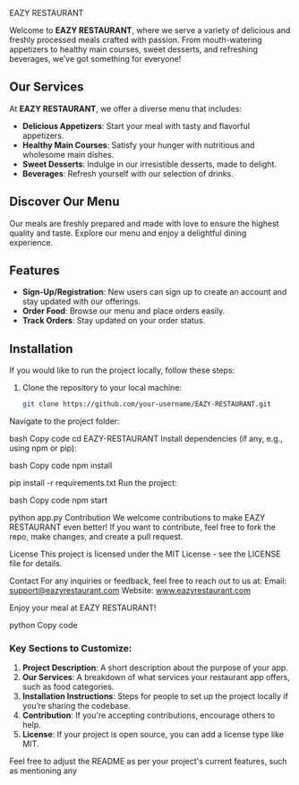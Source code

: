 EAZY RESTAURANT

Welcome to **EAZY RESTAURANT**, where we serve a variety of delicious and freshly processed meals crafted with passion. From mouth-watering appetizers to healthy main courses, sweet desserts, and refreshing beverages, we’ve got something for everyone!

## Our Services

At **EAZY RESTAURANT**, we offer a diverse menu that includes:

- **Delicious Appetizers**: Start your meal with tasty and flavorful appetizers.
- **Healthy Main Courses**: Satisfy your hunger with nutritious and wholesome main dishes.
- **Sweet Desserts**: Indulge in our irresistible desserts, made to delight.
- **Beverages**: Refresh yourself with our selection of drinks.

## Discover Our Menu

Our meals are freshly prepared and made with love to ensure the highest quality and taste. Explore our menu and enjoy a delightful dining experience.

## Features

- **Sign-Up/Registration**: New users can sign up to create an account and stay updated with our offerings.
- **Order Food**: Browse our menu and place orders easily.
- **Track Orders**: Stay updated on your order status.

## Installation

If you would like to run the project locally, follow these steps:

1. Clone the repository to your local machine:
   ```bash
   git clone https://github.com/your-username/EAZY-RESTAURANT.git
Navigate to the project folder:

bash
Copy code
cd EAZY-RESTAURANT
Install dependencies (if any, e.g., using npm or pip):

bash
Copy code
npm install


pip install -r requirements.txt
Run the project:

bash
Copy code
npm start

python app.py
Contribution
We welcome contributions to make EAZY RESTAURANT even better! If you want to contribute, feel free to fork the repo, make changes, and create a pull request.

License
This project is licensed under the MIT License - see the LICENSE file for details.

Contact
For any inquiries or feedback, feel free to reach out to us at:
Email: support@eazyrestaurant.com
Website: www.eazyrestaurant.com

Enjoy your meal at EAZY RESTAURANT!

python
Copy code

### Key Sections to Customize:
1. **Project Description**: A short description about the purpose of your app.
2. **Our Services**: A breakdown of what services your restaurant app offers, such as food categories.
3. **Installation Instructions**: Steps for people to set up the project locally if you’re sharing the codebase.
4. **Contribution**: If you're accepting contributions, encourage others to help.
5. **License**: If your project is open source, you can add a license type like MIT.

Feel free to adjust the README as per your project's current features, such as mentioning any 
